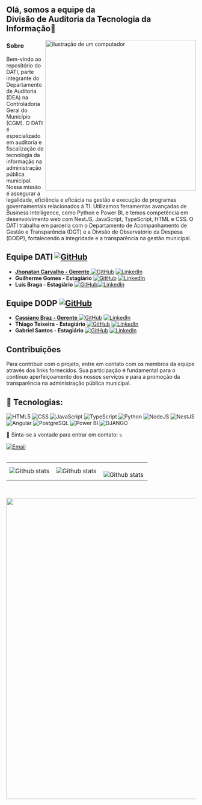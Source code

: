 ## Olá, somos a equipe da <br><strong>Divisão de Auditoria da Tecnologia da Informação</strong>👋
<img src="https://upload.wikimedia.org/wikipedia/commons/archive/2/2e/20170404181236%21Bras%C3%A3o_de_Porto_Velho.svg" alt="ilustração de um computador" min-width="400px" max-width="400px" width="400px" align="right">


### Sobre
Bem-vindo ao repositório do DATI, parte integrante do Departamento de Auditoria (DEA) na Controladoria Geral do Município (CGM). O DATI é especializado em auditoria e fiscalização de tecnologia da informação na administração pública municipal. Nossa missão é assegurar a legalidade, eficiência e eficácia na gestão e execução de programas governamentais relacionados à TI. Utilizamos ferramentas avançadas de Business Intelligence, como Python e Power BI, e temos competência em desenvolvimento web com NestJS, JavaScript, TypeScript, HTML e CSS. O DATI trabalha em parceria com o Departamento de Acompanhamento de Gestão e Transparência (DGT) e a Divisão de Observatório da Despesa (DODP), fortalecendo a integridade e a transparência na gestão municipal.

## Equipe DATI <a href="https://github.com/DATI-CGM-PVH" title="Github" target="_blank"><img src="https://img.shields.io/badge/Github-E34F26?style=for-the-badge&logo=github&logoColor=white" alt="GitHub"/>
- **Jhonatan Carvalho - Gerente**  <a href="https://github.com/jhonatanCarvalh0" title="Github" target="_blank"><img src="https://img.shields.io/badge/Github-000000?style=for-the-badge&logo=github&logoColor=white" alt="GitHub"/></a> <a href="https://www.linkedin.com/in/jhonatancarvalh0/" title="LinkedIn" target="_blank"><img src="https://img.shields.io/badge/LinkedIn-0077B5?style=for-the-badge&logo=linkedin&logoColor=white" alt="LinkedIn"/></a>
- **Guilherme Gomes - Estagiário**  <a href="https://github.com/Guilherme2106" title="Github" target="_blank"><img src="https://img.shields.io/badge/Github-000000?style=for-the-badge&logo=github&logoColor=white" alt="GitHub"/></a> <a href="https://www.linkedin.com/in/guilherme-costa-a6b88920b/" title="LinkedIn" target="_blank"><img src="https://img.shields.io/badge/LinkedIn-0077B5?style=for-the-badge&logo=linkedin&logoColor=white" alt="LinkedIn"/></a>
- **Luis Braga - Estagiário**  <a href="https://github.com/ypeixe" title="Github" target="_blank"><img src="https://img.shields.io/badge/Github-000000?style=for-the-badge&logo=github&logoColor=white" alt="GitHub"/></a><a href="https://www.linkedin.com/in/luis-filipe-rodrigues-braga-8949171b2/" title="LinkedIn" target="_blank"><img src="https://img.shields.io/badge/LinkedIn-0077B5?style=for-the-badge&logo=linkedin&logoColor=white" alt="LinkedIn"/></a>

## Equipe DODP <a href="https://github.com/DODP-CGM-PVH" title="Github" target="_blank"><img src="https://img.shields.io/badge/Github-E34F26?style=for-the-badge&logo=github&logoColor=white" alt="GitHub"/>
- **Cassiano Braz - Gerente**  <a href="https://github.com/cassianobraz" title="Github" target="_blank"><img src="https://img.shields.io/badge/Github-000000?style=for-the-badge&logo=github&logoColor=white" alt="GitHub"/></a> <a href="https://www.linkedin.com/in/cassiano-pereira-4b39a120b" title="LinkedIn" target="_blank"><img src="https://img.shields.io/badge/LinkedIn-0077B5?style=for-the-badge&logo=linkedin&logoColor=white" alt="LinkedIn"/></a>
- **Thiago Teixeira - Estagiário**  <a href="https://github.com/Hiipernova" title="Github" target="_blank"><img src="https://img.shields.io/badge/Github-000000?style=for-the-badge&logo=github&logoColor=white" alt="GitHub"/></a> <a href="https://www.linkedin.com/in/thiago-teixeira-383434278/" title="LinkedIn" target="_blank"><img src="https://img.shields.io/badge/LinkedIn-0077B5?style=for-the-badge&logo=linkedin&logoColor=white" alt="LinkedIn"/></a>
- **Gabriel Santos - Estagiário**  <a href="https://github.com/Gabrielms11" title="Github" target="_blank"><img src="https://img.shields.io/badge/Github-000000?style=for-the-badge&logo=github&logoColor=white" alt="GitHub"/></a> <a href="https://www.linkedin.com/in/gabriel-martins-dos-santos-2907842a2" title="LinkedIn" target="_blank"><img src="https://img.shields.io/badge/LinkedIn-0077B5?style=for-the-badge&logo=linkedin&logoColor=white" alt="LinkedIn"/></a>


## Contribuições
Para contribuir com o projeto, entre em contato com os membros da equipe através dos links fornecidos. Sua participação é fundamental para o contínuo aperfeiçoamento dos nossos serviços e para a promoção da transparência na administração pública municipal.


<h2 align="left">
👻 Tecnologias:
</h2>

![HTML5](https://img.shields.io/badge/HTML5-E34F26?style=for-the-badge&logo=html5&logoColor=white)
![CSS](https://img.shields.io/badge/CSS3-1572B6?style=for-the-badge&logo=css3&logoColor=white)
![JavaScript](https://img.shields.io/badge/JavaScript-F7DF1E?style=for-the-badge&logo=javascript&logoColor=black)
![TypeScript](https://img.shields.io/badge/TypeScript-007ACC?style=for-the-badge&logo=typescript&logoColor=white)
![Python](https://img.shields.io/badge/Python-3776AB?style=for-the-badge&logo=python&logoColor=white)
![NodeJS](https://img.shields.io/badge/Node.js-339933?style=for-the-badge&logo=nodedotjs&logoColor=white)
![NestJS](https://img.shields.io/badge/NestJS-E0234E?style=for-the-badge&logo=nestjs&logoColor=white)
![Angular](https://img.shields.io/badge/Angular-DD0031?style=for-the-badge&logo=angular&logoColor=white)
![PostgreSQL](https://img.shields.io/badge/PostgreSQL-316192?style=for-the-badge&logo=postgresql&logoColor=white)
![Power BI](https://img.shields.io/badge/Power%20BI-F2C811?style=for-the-badge&logo=powerbi&logoColor=white)
![DJANGO](https://img.shields.io/badge/Django-339933?style=for-the-badge&logo=django&logoColor=white)

<!-- ![TECNOLOGIA](https://img.shields.io/badge/Tecnologia-cor_hexa?style=for-the-badge&logo=tecnologia&logoColor=white) -->

<p align="left">
  💌 Sinta-se a vontade para entrar em contato: ⤵️
</p>

<a href="mailto:dati.cgm.pvh@gmail.com" title="Email" target="_blank">
<img src="https://img.shields.io/badge/Email-D14836?style=for-the-badge&logo=gmail&logoColor=white" alt="Email"/></a>

<br>
<br>
<table>
  <tr>
    <td>
      <img
        align="left"
         src="https://github-readme-stats.vercel.app/api?username=DATI-CGM-PVH&theme=dark&hide_border=false&include_all_commits=true&count_private=true" alt="Github stats"
      />
    </td>
    <td>
      <img
        align="left"
        src="https://github-readme-stats.vercel.app/api/top-langs/?username=DATI-CGM-PVH&theme=dark&hide_border=false&include_all_commits=true&count_private=true&layout=compact"
        alt="Github stats"
      />
    </td>
    <td>
      <br />
      <img
        align="left"
        src="https://github-readme-streak-stats.herokuapp.com/?user=DATI-CGM-PVH&theme=dark&hide_border=false"
        alt="Github stats"
      />
    </td>
  </tr>
</table>

<br>

<p align="center">
  <a
    href="https://github.com/ryo-ma/github-profile-trophy"
    title="repositório de troféus"
  >
    <img
      width="800"
      src="https://github-profile-trophy.vercel.app/?username=DATI-CGM-PVH&column=8&theme=darkhub&no-frame=true&no-bg=true"
    />
  </a>
</p>

